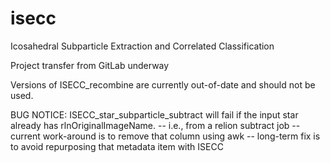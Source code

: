 # isecc
Icosahedral Subparticle Extraction and Correlated Classification

Project transfer from GitLab underway

Versions of ISECC_recombine are currently out-of-date and should not be used.

BUG NOTICE:
ISECC_star_subparticle_subtract will fail if the input star already has rlnOriginalImageName. 
-- i.e., from a relion subtract job
-- current work-around is to remove that column using awk
-- long-term fix is to avoid repurposing that metadata item with ISECC
